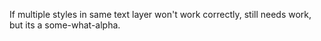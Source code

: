 If multiple styles in same text layer won't work correctly, still needs work, but its a some-what-alpha.
